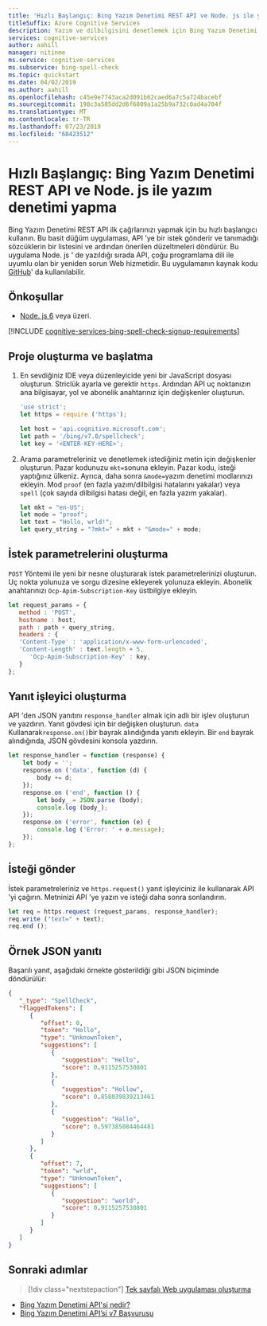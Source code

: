 ```yaml
---
title: 'Hızlı Başlangıç: Bing Yazım Denetimi REST API ve Node. js ile yazım denetimi yapma'
titleSuffix: Azure Cognitive Services
description: Yazım ve dilbilgisini denetlemek için Bing Yazım Denetimi REST API kullanmaya başlayın.
services: cognitive-services
author: aahill
manager: nitinme
ms.service: cognitive-services
ms.subservice: bing-spell-check
ms.topic: quickstart
ms.date: 04/02/2019
ms.author: aahill
ms.openlocfilehash: c45e9e7743aca2d091b62caed6a7c5a724bacebf
ms.sourcegitcommit: 198c3a585dd2d6f6809a1a25b9a732c0ad4a704f
ms.translationtype: MT
ms.contentlocale: tr-TR
ms.lasthandoff: 07/23/2019
ms.locfileid: "68423512"
---
```

# <a name="quickstart-check-spelling-with-the-bing-spell-check-rest-api-and-nodejs"></a>Hızlı Başlangıç: Bing Yazım Denetimi REST API ve Node. js ile yazım denetimi yapma

Bing Yazım Denetimi REST API ilk çağrlarınızı yapmak için bu hızlı başlangıcı kullanın. Bu basit düğüm uygulaması, API 'ye bir istek gönderir ve tanımadığı sözcüklerin bir listesini ve ardından önerilen düzeltmeleri döndürür. Bu uygulama Node. js ' de yazıldığı sırada API, çoğu programlama dili ile uyumlu olan bir yeniden sorun Web hizmetidir. Bu uygulamanın kaynak kodu [GitHub](https://github.com/Azure-Samples/cognitive-services-REST-api-samples/blob/master/nodejs/Search/BingSpellCheckv7.js)' da kullanılabilir.

## <a name="prerequisites"></a>Önkoşullar

* [Node. js 6](https://nodejs.org/en/download/) veya üzeri.

[!INCLUDE [cognitive-services-bing-spell-check-signup-requirements](../../../../includes/cognitive-services-bing-spell-check-signup-requirements.md)]


## <a name="create-and-initialize-a-project"></a>Proje oluşturma ve başlatma

1. En sevdiğiniz IDE veya düzenleyicide yeni bir JavaScript dosyası oluşturun. Striclük ayarla ve gerektir `https`. Ardından API uç noktanızın ana bilgisayar, yol ve abonelik anahtarınız için değişkenler oluşturun.

    ```javascript
    'use strict';
    let https = require ('https');

    let host = 'api.cognitive.microsoft.com';
    let path = '/bing/v7.0/spellcheck';
    let key = '<ENTER-KEY-HERE>';
    ```

2. Arama parametreleriniz ve denetlemek istediğiniz metin için değişkenler oluşturun. Pazar kodunuzu `mkt=`sonuna ekleyin. Pazar kodu, isteği yaptığınız ülkeniz. Ayrıca, daha sonra `&mode=`yazım denetimi modlarınızı ekleyin. Mod `proof` (en fazla yazım/dilbilgisi hatalarını yakalar) veya `spell` (çok sayıda dilbilgisi hatası değil, en fazla yazım yakalar).

    ```javascript
    let mkt = "en-US";
    let mode = "proof";
    let text = "Hollo, wrld!";
    let query_string = "?mkt=" + mkt + "&mode=" + mode;
    ```

## <a name="create-the-request-parameters"></a>İstek parametrelerini oluşturma

`POST` Yöntemi ile yeni bir nesne oluşturarak istek parametrelerinizi oluşturun. Uç nokta yolunuza ve sorgu dizesine ekleyerek yolunuza ekleyin. Abonelik anahtarınızı `Ocp-Apim-Subscription-Key` üstbilgiye ekleyin.

```javascript
let request_params = {
   method : 'POST',
   hostname : host,
   path : path + query_string,
   headers : {
   'Content-Type' : 'application/x-www-form-urlencoded',
   'Content-Length' : text.length + 5,
      'Ocp-Apim-Subscription-Key' : key,
   }
};
```

## <a name="create-a-response-handler"></a>Yanıt işleyici oluşturma

API 'den JSON yanıtını `response_handler` almak için adlı bir işlev oluşturun ve yazdırın. Yanıt gövdesi için bir değişken oluşturun. `data` Kullanarak`response.on()`bir bayrak alındığında yanıtı ekleyin. Bir `end` bayrak alındığında, JSON gövdesini konsola yazdırın.

```javascript
let response_handler = function (response) {
    let body = '';
    response.on ('data', function (d) {
        body += d;
    });
    response.on ('end', function () {
        let body_ = JSON.parse (body);
        console.log (body_);
    });
    response.on ('error', function (e) {
        console.log ('Error: ' + e.message);
    });
};
```

## <a name="send-the-request"></a>İsteği gönder

İstek parametreleriniz ve `https.request()` yanıt işleyiciniz ile kullanarak API 'yi çağırın. Metninizi API 'ye yazın ve isteği daha sonra sonlandırın.

```javascript
let req = https.request (request_params, response_handler);
req.write ("text=" + text);
req.end ();
```

## <a name="example-json-response"></a>Örnek JSON yanıtı

Başarılı yanıt, aşağıdaki örnekte gösterildiği gibi JSON biçiminde döndürülür:

```json
{
   "_type": "SpellCheck",
   "flaggedTokens": [
      {
         "offset": 0,
         "token": "Hollo",
         "type": "UnknownToken",
         "suggestions": [
            {
               "suggestion": "Hello",
               "score": 0.9115257530801
            },
            {
               "suggestion": "Hollow",
               "score": 0.858039839213461
            },
            {
               "suggestion": "Hallo",
               "score": 0.597385084464481
            }
         ]
      },
      {
         "offset": 7,
         "token": "wrld",
         "type": "UnknownToken",
         "suggestions": [
            {
               "suggestion": "world",
               "score": 0.9115257530801
            }
         ]
      }
   ]
}
```

## <a name="next-steps"></a>Sonraki adımlar

> [!div class="nextstepaction"]
> [Tek sayfalı Web uygulaması oluşturma](../tutorials/spellcheck.md)

- [Bing Yazım Denetimi API'si nedir?](../overview.md)
- [Bing Yazım Denetimi API’si v7 Başvurusu](https://docs.microsoft.com/rest/api/cognitiveservices-bingsearch/bing-spell-check-api-v7-reference)
